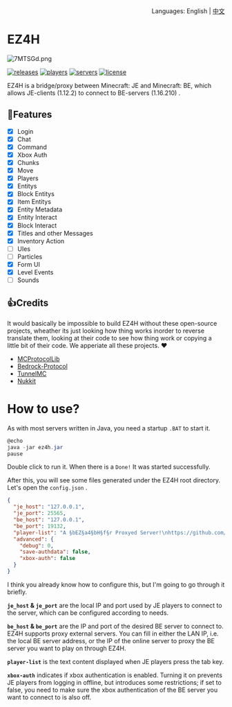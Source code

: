 <div align="right">
  Languages:
  English | 
  <a title="中文" href="/README_CN.md">中文</a>
</div>

# EZ4H

![7MTSGd.png](https://s4.ax1x.com/2022/01/13/7MTSGd.png)

[![releases](https://img.shields.io/github/v/release/FillAmeaPixelNetWork/EZ4H?display_name=tag&color=%231ab1ad)](https://github.com/FillAmeaPixelNetWork/EZ4H/releases)
[![players](https://img.shields.io/bstats/players/10109)](https://bstats.org/plugin/bukkit/EZ4H/10109)
[![servers](https://img.shields.io/bstats/servers/10109)](https://bstats.org/plugin/bukkit/EZ4H/10109)
[![license](https://img.shields.io/github/license/FillAmeaPixelNetWork/EZ4H)](https://github.com/FillAmeaPixelNetWork/EZ4H/blob/main/LICENSE)

EZ4H is a bridge/proxy between Minecraft: JE and Minecraft: BE, which allows JE-clients (1.12.2) to connect to BE-servers (1.16.210) .

## 🎉Features
- [x] Login
- [x] Chat
- [x] Command
- [X] Xbox Auth
- [X] Chunks
- [X] Move
- [X] Players
- [X] Entitys
- [X] Block Entitys
- [X] Item Entitys
- [X] Entity Metadata
- [X] Entity Interact
- [X] Block Interact
- [X] Titles and other Messages
- [X] Inventory Action
- [ ] UIes
- [ ] Particles
- [x] Form UI
- [X] Level Events
- [ ] Sounds

## 👍Credits
It would basically be impossible to build EZ4H without these open-source projects, wheather its just looking how thing works inorder to reverse translate them, looking at their code to see how thing work or copying a little bit of their code. We apperiate all these projects. ❤
- [MCProtocolLib](https://github.com/Steveice10/MCProtocolLib)
- [Bedrock-Protocol](https://github.com/CloudburstMC/Protocol)
- [TunnelMC](https://github.com/THEREALWWEFAN231/TunnelMC)
- [Nukkit](https://github.com/CloudburstMC/Nukkit/)

# How to use?
As with most servers written in Java, you need a startup `.BAT` to start it.  
~~~  powershell
@echo
java -jar ez4h.jar
pause
~~~
Double click to run it. 
When there is a `Done!` It was started successfully. 

After this, you will see some files generated under the EZ4H root directory. Let's open the `config.json` .

~~~json
{
  "je_host": "127.0.0.1",
  "je_port": 25565,
  "be_host": "127.0.0.1",
  "be_port": 19132,
  "player-list": "A §bEZ§a4§bH§f§r Proxyed Server!\nhttps://github.com/MeditationDev/EZ4H",
  "advanced": {
    "debug": 0,
    "save-authdata": false,
    "xbox-auth": false
  }
}
~~~
I think you already know how to configure this, but I'm going to go through it briefly.

**`je_host` & `je_port`**  are the local IP and port used by JE players to connect to the server, which can be configured according to needs. 

**`be_host` & `be_port`** are the IP and port of the desired BE server to connect to. EZ4H supports proxy external servers. You can fill in either the LAN IP, i.e. the local BE server address, or the IP of the online server to proxy the BE server you want to play on through EZ4H.

**`player-list`**  is the text content displayed when JE players press the tab key.

**`xbox-auth`** indicates if xbox authentication is enabled. Turning it on prevents JE players from logging in offline, but introduces some restrictions; if set to false, you need to make sure the xbox authentication of the BE server you want to connect to is also off.

